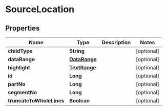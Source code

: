 # SourceLocation

## Properties
Name | Type | Description | Notes
------------ | ------------- | ------------- | -------------
**childType** | **String** |  |  [optional]
**dataRange** | [**DataRange**](DataRange.md) |  |  [optional]
**highlight** | [**TextRange**](TextRange.md) |  |  [optional]
**id** | **Long** |  |  [optional]
**partNo** | **Long** |  |  [optional]
**segmentNo** | **Long** |  |  [optional]
**truncateToWholeLines** | **Boolean** |  |  [optional]
